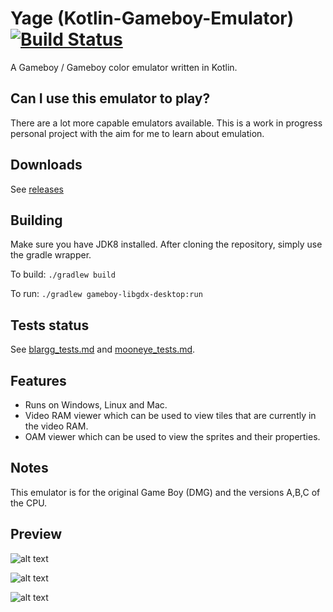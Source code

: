 # Yage (Kotlin-Gameboy-Emulator) [![Build Status](https://travis-ci.org/stan-roelofs/Kotlin-Gameboy-Emulator.svg?branch=master)](https://travis-ci.org/stan-roelofs/Kotlin-Gameboy-Emulator)
A Gameboy / Gameboy color emulator written in Kotlin.

## Can I use this emulator to play?
There are a lot more capable emulators available. 
This is a work in progress personal project with the aim for me to learn about emulation.

## Downloads
See [releases](https://github.com/stan-roelofs/Kotlin-Gameboy-Emulator/releases)

## Building
Make sure you have JDK8 installed.
After cloning the repository, simply use the gradle wrapper.

To build:
`./gradlew build`

To run:
`./gradlew gameboy-libgdx-desktop:run`

## Tests status
See [blargg_tests.md](blargg_tests.md) and [mooneye_tests.md](mooneye_tests.md).

## Features
- Runs on Windows, Linux and Mac.
- Video RAM viewer which can be used to view tiles that are currently in the video RAM.
- OAM viewer which can be used to view the sprites and their properties.

## Notes
This emulator is for the original Game Boy (DMG) and the versions A,B,C of the CPU.

## Preview
![alt text](preview.gif)

![alt text](preview2.gif)

![alt text](preview3.gif)